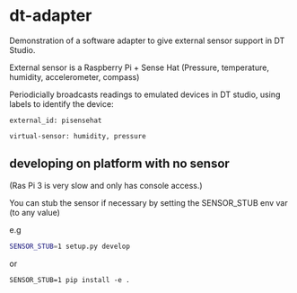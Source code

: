 # dt-adapter

Demonstration of a software adapter to give external sensor support in DT Studio.

External sensor is a Raspberry Pi + Sense Hat (Pressure, temperature, humidity, accelerometer, compass)

Periodicially broadcasts readings to emulated devices in DT studio, using labels to identify the device:

`external_id: pisensehat`

`virtual-sensor: humidity, pressure`


## developing on platform with no sensor

(Ras Pi 3 is very slow and only has console access.) 

You can stub the sensor if necessary by setting the SENSOR_STUB env var (to any value)

e.g 

```sh
SENSOR_STUB=1 setup.py develop
```

or

```
SENSOR_STUB=1 pip install -e .
```
